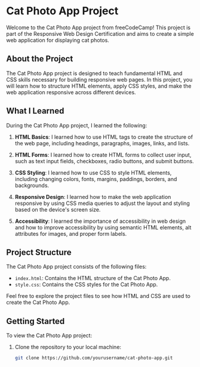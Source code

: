 # Cat Photo App Project

Welcome to the Cat Photo App project from freeCodeCamp! This project is part of the Responsive Web Design Certification and aims to create a simple web application for displaying cat photos.

## About the Project

The Cat Photo App project is designed to teach fundamental HTML and CSS skills necessary for building responsive web pages. In this project, you will learn how to structure HTML elements, apply CSS styles, and make the web application responsive across different devices.

## What I Learned

During the Cat Photo App project, I learned the following:

1. **HTML Basics**: I learned how to use HTML tags to create the structure of the web page, including headings, paragraphs, images, links, and lists.

2. **HTML Forms**: I learned how to create HTML forms to collect user input, such as text input fields, checkboxes, radio buttons, and submit buttons.

3. **CSS Styling**: I learned how to use CSS to style HTML elements, including changing colors, fonts, margins, paddings, borders, and backgrounds.

4. **Responsive Design**: I learned how to make the web application responsive by using CSS media queries to adjust the layout and styling based on the device's screen size.

5. **Accessibility**: I learned the importance of accessibility in web design and how to improve accessibility by using semantic HTML elements, alt attributes for images, and proper form labels.

## Project Structure

The Cat Photo App project consists of the following files:

- `index.html`: Contains the HTML structure of the Cat Photo App.
- `style.css`: Contains the CSS styles for the Cat Photo App.

Feel free to explore the project files to see how HTML and CSS are used to create the Cat Photo App.

## Getting Started

To view the Cat Photo App project:

1. Clone the repository to your local machine:

   ```bash
   git clone https://github.com/yourusername/cat-photo-app.git
